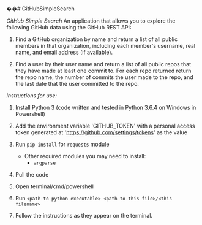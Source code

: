 ��#   G i t H u b S i m p l e S e a r c h  

*GitHub Simple Search*
An application that allows you to explore the following GitHub data using the
GitHub REST API:

1. Find a GitHub organization by name and return a list of all public members
in that organization, including each member's username, real name, and email
address (if available).

2. Find a user by their user name and return a list of all public repos
that they have made at least one commit to. For each repo returned return the
repo name, the number of commits the user made to the repo, and the last date
that the user committed to the repo.

*Instructions for use:*
1. Install Python 3 (code written and tested in Python 3.6.4 on Windows in Powershell)

2. Add the environment variable 'GITHUB_TOKEN' with a personal access token
generated at 'https://github.com/settings/tokens' as the value

3. Run `pip install` for  `requests` module
   - Other required modules you may need to install:
       - `argparse`

4. Pull the code

5. Open terminal/cmd/powershell

6. Run `<path to python executable> <path to this file>/<this filename>`

7. Follow the instructions as they appear on the terminal.
